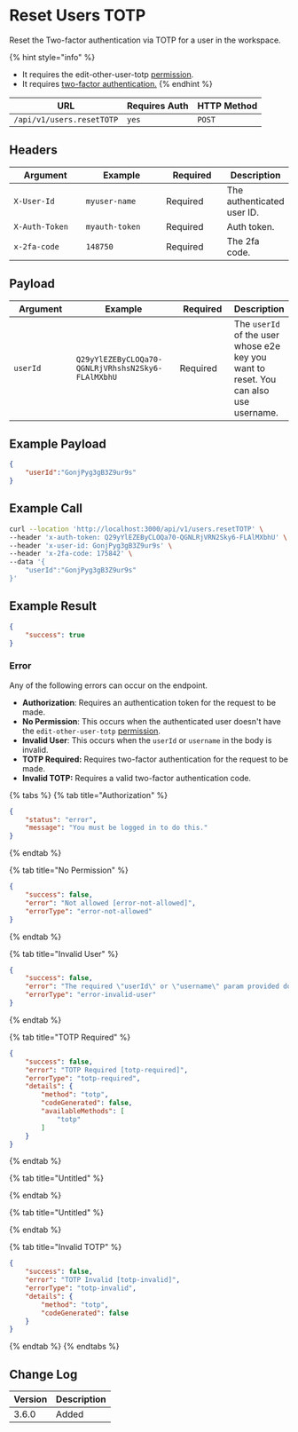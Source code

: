 # Reset Users TOTP

Reset the Two-factor authentication via TOTP for a user in the workspace.

{% hint style="info" %}
* It requires the edit-other-user-totp [permission](https://docs.rocket.chat/use-rocket.chat/workspace-administration/permissions).
* It requires [two-factor authentication.](../../authentication-endpoints/2fa.md#calling-an-endpoint-with-two-factor)
{% endhint %}

| URL                       | Requires Auth | HTTP Method |
| ------------------------- | ------------- | ----------- |
| `/api/v1/users.resetTOTP` | `yes`         | `POST`      |

## Headers

<table><thead><tr><th width="179">Argument</th><th width="239">Example</th><th width="136">Required</th><th>Description</th></tr></thead><tbody><tr><td><code>X-User-Id</code></td><td><code>myuser-name</code></td><td>Required</td><td>The authenticated  user ID.</td></tr><tr><td><code>X-Auth-Token</code></td><td><code>myauth-token</code></td><td>Required</td><td>Auth token.</td></tr><tr><td><code>x-2fa-code</code></td><td><code>148750</code></td><td>Required</td><td>The 2fa code.</td></tr></tbody></table>

## Payload

<table><thead><tr><th width="179">Argument</th><th width="239">Example</th><th width="136">Required</th><th>Description</th></tr></thead><tbody><tr><td><code>userId</code></td><td><code>Q29yYlEZEByCLOQa70-QGNLRjVRhshsN2Sky6-FLAlMXbhU</code></td><td>Required</td><td>The <code>userId</code> of the user  whose e2e key you want to reset. You can also use username.</td></tr></tbody></table>

## Example Payload

```json
{
    "userId":"GonjPyg3gB3Z9ur9s"
}
```

## Example Call

```bash
curl --location 'http://localhost:3000/api/v1/users.resetTOTP' \
--header 'x-auth-token: Q29yYlEZEByCLOQa70-QGNLRjVRN2Sky6-FLAlMXbhU' \
--header 'x-user-id: GonjPyg3gB3Z9ur9s' \
--header 'x-2fa-code: 175842' \
--data '{
    "userId":"GonjPyg3gB3Z9ur9s"
}'
```

## Example Result

```json
{
    "success": true
}
```

### Error

Any of the following errors can occur on the endpoint.

* **Authorization**: Requires an authentication token for the request to be made.
* **No Permission**: This occurs when the authenticated user doesn't have the `edit-other-user-totp` [permission](https://docs.rocket.chat/use-rocket.chat/workspace-administration/permissions).
* **Invalid User**: This occurs when the `userId` or `username` in the body is invalid.
* **TOTP Required:** Requires two-factor authentication for the request to be made.
* **Invalid TOTP:** Requires a valid two-factor authentication code.

{% tabs %}
{% tab title="Authorization" %}
```json
{
    "status": "error",
    "message": "You must be logged in to do this."
}
```
{% endtab %}

{% tab title="No Permission" %}
```json
{
    "success": false,
    "error": "Not allowed [error-not-allowed]",
    "errorType": "error-not-allowed"
}
```
{% endtab %}

{% tab title="Invalid User" %}
```json
{
    "success": false,
    "error": "The required \"userId\" or \"username\" param provided does not match any users [error-invalid-user]",
    "errorType": "error-invalid-user"
}
```
{% endtab %}

{% tab title="TOTP Required" %}
```json
{
    "success": false,
    "error": "TOTP Required [totp-required]",
    "errorType": "totp-required",
    "details": {
        "method": "totp",
        "codeGenerated": false,
        "availableMethods": [
            "totp"
        ]
    }
}
```
{% endtab %}

{% tab title="Untitled" %}

{% endtab %}

{% tab title="Untitled" %}

{% endtab %}

{% tab title="Invalid TOTP" %}
```json
{
    "success": false,
    "error": "TOTP Invalid [totp-invalid]",
    "errorType": "totp-invalid",
    "details": {
        "method": "totp",
        "codeGenerated": false
    }
}
```
{% endtab %}
{% endtabs %}

## Change Log

| Version | Description |
| ------- | ----------- |
| 3.6.0   | Added       |
